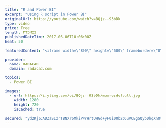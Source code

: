 ```yaml
---
title: "R and Power BI"
excerpt: "Using R script in Power BI"
originalUrl: https://youtube.com/watch?v=BQjz--93bDk
type: video
price: Free
length: PT5M2S
publishedDateTime: 2017-06-06T10:06:00Z
heat: 50

featuredContent: "<iframe width=\"800\" height=\"500\" frameborder=\"0\" src=\"https://www.youtube.com/embed/BQjz--93bDk\" allow=\"accelerometer; autoplay; encrypted-media; gyroscope; picture-in-picture\" allowfullscreen></iframe>"

provider:
  name: RADACAD
  domain: radacad.com

topics:
  - Power BI

images:
  - url: https://i.ytimg.com/vi/BQjz--93bDk/maxresdefault.jpg
    width: 1280
    height: 720
    isCached: true

secured: "yd2Kj6CADZaSIzrTBNXr6MkiPWYHrtUHGd+yF0i00b2G6uVCEgGQybDhqXnOvC/65sAtn3DEb0CO7e+RGr5f81hU62sdAzmxQxaT5l8tFbsCMJH9x9io10X+ZDokSUJofSBaYjsPh5ZQ15CmLoJ//w/LkeLwqJo8d44ds3ccpnJxYbl2vEuvOWjowKYc2LtcSMzyusE3ju8I1Hndxuw7eJEbZP1y2TOTlXHQ4DV0NUdqdGi4H6FJC4DbxPX6Zj1v+5OfKol81GGm0HVSTfErRHDgDWJcn7tDqsnXVahz0gW/+pK3IJUwtGfm186A7Jb61PTsL0ZfLVcWWRS16NZprPgUAcyRDtDaoMtwrSR+Na+RihEFm6jg9VlS9OJjJc+lnxDkMS3jJ40heyS7Hfsp07nb8VX65a/hFF+DVMc1u0Y=;Qt+5eZm6vjOoK3jjgUGWwQ=="
---
```


